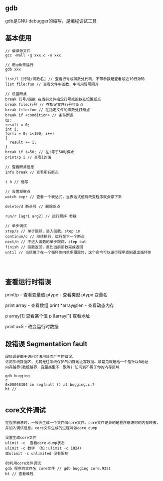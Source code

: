 ## gdb
gdb是GNU debugger的缩写，是编程调试工具

## 基本使用
```
// 编译源文件
gcc -Wall -g xxx.c -o xxx 

// 用gdb来运行
gdb xxx 

list/l [行号/函数名] // 查看行号或函数处代码，不带参数是查看最近10行源码
list file:fun // 查看文件中函数，中间用冒号隔开

// 设置断点
break 行号/函数 在当前文件指定行号或函数处设置断点
break file:行号 // 在指定文件行号打断点
break file:fun // 在指定文件的函数处打断点
break if <condition> // 条件断点
如：
result = 0;
int i;
for(i = 0; i<100; i++)
{
  result += i;
}
break if i=50; // 在i等于50时停止
print/p i // 查看i的值

// 查看断点信息
info break // 查看所有断点

i b // 缩写

// 设置观察点
watch expr // 查看一个表达式，当表达式值有改变程序就会停下来

delete/d 断点号 // 删除断点

run/r [agr1 arg2] // 运行程序 参数

// 单步调试
step/s // 单步跟踪，进入函数，step in
continue/c // 继续执行，运行至下一个断点
next/n // 不进入函数的单步跟踪，step out
finish // 函数返回，直到当前函数完成返回
until // 当厌倦了在一个循环体内单步跟踪时，这个命令可以运行程序直到退出循环体




```

## 查看运行时错误

print/p - 查看变量值
ptype - 查看类型
ptype 变量名

print array - 查看数组
print *array@len - 查看动态内存

p array[1] 查看某个值
p &array[1] 查看地址


print x=5 - 改变运行时数据

## 段错误 Segmentation fault
```
段错误是由于访问非法地址而产生的错误。
访问系统数据区，尤其是往系统保护的内存地址写数据。最常见就是给一个指针以0地址 
内存越界(数组越界，变量类型不一致等) 访问到不属于你的内存区域

gdb bugging
r
0x08048304 in segfault () at bugging.c:7
bt // 


```

## core文件调试
```
在程序崩溃时，一般会生成一个文件叫core文件。core文件记录的是程序崩溃时的内存映像，并加入调试信息。core文件生成的过程叫做core dump

设置生成core文件
ulimit -c  查看core-dump状态
ulimit -c 数字 （如：ulimit -c 1024）
或ulimit -c unlimited 没有限制

db利用core文件调试
gdb 程序的文件名 core文件 // gdb bugging core.9351
bt // 查看堆栈
```
